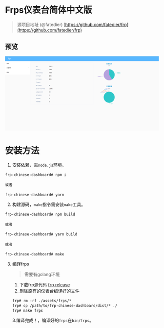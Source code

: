 # Frps仪表台简体中文版
> 源项目地址 (@fatedier) [https://github.com/fatedier/frp](https://github.com/fatedier/frp)
## 预览
![demo.png](./images/demo.png)
# 安装方法
1. 安装依赖，需`node.js`环境。
```shell
frp-chinese-dashboard# npm i 

或者

frp-chinese-dashboard# yarn
```
2. 构建源码，`make`指令需安装`make`工具。
```shell
frp-chinese-dashboard# npm build

或者

frp-chinese-dashboard# yarn build

或者

frp-chinese-dashboard# make
```
3. 编译frps
    > 需要有golang环境
    1. 下载frp源代码 [frp release](https://github.com/fatedier/frp/release/)
    2. 删除原有的仪表台编译好的文件
    ```shell
    frp# rm -rf ./assets/frps/*
    frp# cp /path/to/frp-chinese-dashboard/dist/* ./
    frp# make frps
    ```
    3.编译完成！，编译好的`frps`在`bin/frps`。